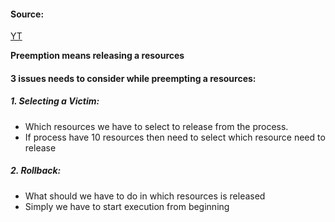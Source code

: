 #### Source:
[YT](https://www.youtube.com/watch?v=kOYTmxKpIms&list=PLXj4XH7LcRfDrdQuJTHIPmKMpa7eYVaPm&index=47)


**Preemption means releasing a resources**

#### 3 issues needs to consider while preempting a resources:

##### 1. Selecting a Victim:

* Which resources we have to select to release from the process.
* If process have 10 resources then need to select which resource need to release

##### 2. Rollback:

* What should we have to do in which resources is released
* Simply we have to start execution from beginning